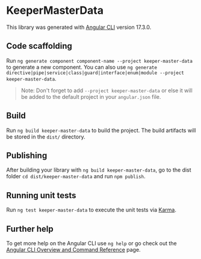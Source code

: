 # KeeperMasterData

This library was generated with [Angular CLI](https://github.com/angular/angular-cli) version 17.3.0.

## Code scaffolding

Run `ng generate component component-name --project keeper-master-data` to generate a new component. You can also use `ng generate directive|pipe|service|class|guard|interface|enum|module --project keeper-master-data`.
> Note: Don't forget to add `--project keeper-master-data` or else it will be added to the default project in your `angular.json` file. 

## Build

Run `ng build keeper-master-data` to build the project. The build artifacts will be stored in the `dist/` directory.

## Publishing

After building your library with `ng build keeper-master-data`, go to the dist folder `cd dist/keeper-master-data` and run `npm publish`.

## Running unit tests

Run `ng test keeper-master-data` to execute the unit tests via [Karma](https://karma-runner.github.io).

## Further help

To get more help on the Angular CLI use `ng help` or go check out the [Angular CLI Overview and Command Reference](https://angular.io/cli) page.
